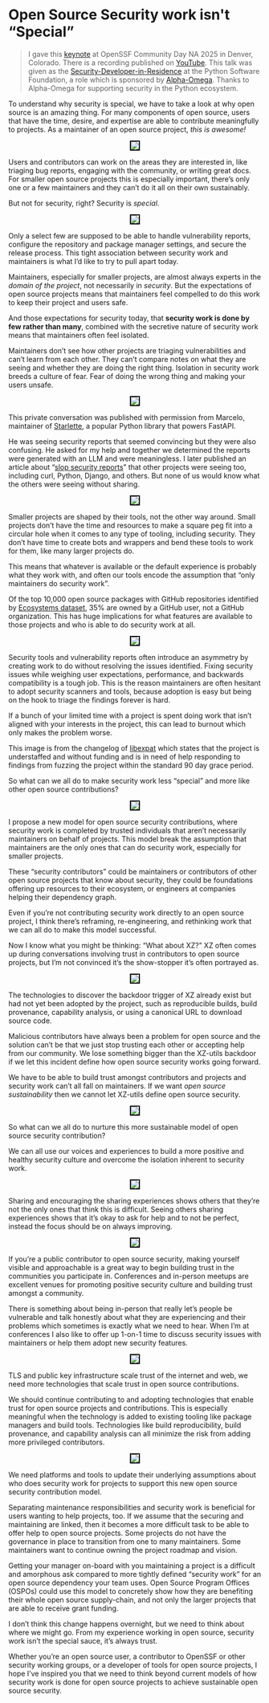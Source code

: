 # Open Source Security work isn't “Special”

> I gave this [keynote](https://openssfcdna2025.sched.com/event/1zolR/keynote-security-work-isnt-special-seth-larson-security-developer-in-residence-python-software-foundation) at OpenSSF Community Day NA 2025 in Denver, Colorado.
> There is a recording published on [YouTube](https://www.youtube.com/watch?v=V9n2jmkeRf0).
> This talk was given as the [Security-Developer-in-Residence](https://www.python.org/psf/developersinresidence/) at the Python Software Foundation,
> a role which is sponsored by [Alpha-Omega](https://alpha-omega.dev). Thanks to Alpha-Omega for supporting security in the Python ecosystem.

To understand why security is special, we have to take a look at why open source is an amazing thing.
For many components of open source, users that have the time, desire, and expertise are able to contribute meaningfully to projects.
As a maintainer of an open source project, *this is awesome!*

<center><img style="max-width: 70%; border: 2px black solid;" src="https://storage.googleapis.com/sethmlarson-dev-static-assets/Screenshot%20from%202025-07-02%2015-17-21.png"/></center>

Users and contributors can work on the areas they are interested in, like triaging bug reports, engaging with the community, or writing great docs.
For smaller open source projects this is especially important, there’s only one or a few maintainers and they can’t do it all on their own sustainably.

But not for security, right? Security is *special*.

<center><img style="max-width: 70%; border: 2px black solid;" src="https://storage.googleapis.com/sethmlarson-dev-static-assets/Screenshot%20from%202025-07-02%2015-17-28.png"/></center>

Only a select few are supposed to be able to handle vulnerability reports, configure the repository and package manager settings, and secure the release process.
This tight association between security work and maintainers is what I’d like to try to pull apart today.

Maintainers, especially for smaller projects, are almost always experts in the *domain of the project*, not necessarily in *security*.
But the expectations of open source projects means that maintainers feel compelled to do this work to keep their project and users safe.

And those expectations for security today, that **security work is done by few rather than many**, combined with the secretive nature of security work means that maintainers often feel isolated.

Maintainers don’t see how other projects are triaging vulnerabilities and can’t learn from each other. They can’t compare notes on what they are seeing and whether they are doing the right thing.
Isolation in security work breeds a culture of fear. Fear of doing the wrong thing and making your users unsafe.

<center><img style="max-width: 70%; border: 2px black solid;" src="https://storage.googleapis.com/sethmlarson-dev-static-assets/Screenshot%20from%202025-07-02%2015-17-34.png"/></center>

This private conversation was published with permission from Marcelo, maintainer of [Starlette](https://github.com/encode/starlette), a popular Python library that powers FastAPI.

He was seeing security reports that seemed convincing but they were also confusing. He asked for my help and together we determined the reports were generated with an LLM and were meaningless. I later published an article about “[slop security reports](https://sethmlarson.dev/slop-security-reports)” that other projects were seeing too, including curl, Python, Django, and others. But none of us would know what the others were seeing without sharing.

<center><img style="max-width: 70%; border: 2px black solid;" src="https://storage.googleapis.com/sethmlarson-dev-static-assets/Screenshot%20from%202025-07-02%2015-17-40.png"/></center>

Smaller projects are shaped by their tools, not the other way around.
Small projects don’t have the time and resources to make a square peg fit into a circular hole when it comes to any type of tooling, including security.
They don’t have time to create bots and wrappers and bend these tools to work for them, like many larger projects do.

This means that whatever is available or the default experience is probably what they work with, and often our tools encode the assumption that “only maintainers do security work”.

Of the top 10,000 open source packages with GitHub repositories identified by [Ecosystems dataset](https://ecosyste.ms/), 35% are owned by a GitHub user, not a GitHub organization.
This has huge implications for what features are available to those projects and who is able to do security work at all.

<center><img style="max-width: 70%; border: 2px black solid;" src="https://storage.googleapis.com/sethmlarson-dev-static-assets/Screenshot%20from%202025-07-02%2015-17-46.png"/></center>

Security tools and vulnerability reports often introduce an asymmetry by creating work to do without resolving the issues identified.
Fixing security issues while weighing user expectations, performance, and backwards compatibility is a tough job.
This is the reason maintainers are often hesitant to adopt security scanners and tools, because adoption is easy but being on the hook to triage the findings forever is hard.

If a bunch of your limited time with a project is spent doing work that isn’t aligned with your interests in the project, this can lead to burnout which only makes the problem worse.

This image is from the changelog of [libexpat](https://libexpat.github.io) which states that the project is understaffed and without funding and is in need of help responding to findings from fuzzing the project within the standard 90 day grace period.

So what can we all do to make security work less “special” and more like other open source contributions?

<center><img style="max-width: 70%; border: 2px black solid;" src="https://storage.googleapis.com/sethmlarson-dev-static-assets/IMG_2325.JPG"/></center>

I propose a new model for open source security contributions, where security work is completed by trusted individuals that aren’t necessarily maintainers on behalf of projects.
This model break the assumption that maintainers are the only ones that can do security work, especially for smaller projects.

These “security contributors” could be maintainers or contributors of other open source projects that know about security, they could be foundations offering up resources to their ecosystem, or engineers at companies helping their dependency graph.

Even if you’re not contributing security work directly to an open source project, I think there’s reframing, re-engineering, and rethinking work that we can all do to make this model successful.

Now I know what you might be thinking: “What about XZ?”
XZ often comes up during conversations involving trust in contributors to open source projects, but I’m not convinced it’s the show-stopper it’s often portrayed as.

<center><img style="max-width: 70%; border: 2px black solid;" src="https://storage.googleapis.com/sethmlarson-dev-static-assets/Screenshot%20from%202025-07-02%2015-18-34.png"/></center>

The technologies to discover the backdoor trigger of XZ already exist but had not yet been adopted by the project, such as reproducible builds, build provenance, capability analysis, or using a canonical URL to download source code.

Malicious contributors have always been a problem for open source and the solution can’t be that we just stop trusting each other or accepting help from our community.
We lose something bigger than the XZ-utils backdoor if we let this incident define how open source security works going forward.

We have to be able to build trust amongst contributors and projects and security work can’t all fall on maintainers.
If we want *open source sustainability* then we cannot let XZ-utils define open source security.

<center><img style="max-width: 70%; border: 2px black solid;" src="https://storage.googleapis.com/sethmlarson-dev-static-assets/Screenshot%20from%202025-07-02%2015-18-25.png"/></center>

So what can we all do to nurture this more sustainable model of open source security contribution?

We can all use our voices and experiences to build a more positive and healthy security culture and overcome the isolation inherent to security work.

<center><img style="max-width: 70%; border: 2px black solid;" src="https://storage.googleapis.com/sethmlarson-dev-static-assets/Screenshot%20from%202025-07-02%2015-18-40.png"/></center>

Sharing and encouraging the sharing experiences shows others that they’re not the only ones that think this is difficult.
Seeing others sharing experiences shows that it’s okay to ask for help and to not be perfect, instead the focus should be on always improving.

<center><img style="max-width: 70%; border: 2px black solid;" src="https://storage.googleapis.com/sethmlarson-dev-static-assets/Screenshot%20from%202025-07-02%2015-18-46.png"/></center>

If you’re a public contributor to open source security, making yourself visible and approachable is a great way to begin building trust in the communities you participate in.
Conferences and in-person meetups are excellent venues for promoting positive security culture and building trust amongst a community.

There is something about being in-person that really let’s people be vulnerable and talk honestly about what they are experiencing and their problems which sometimes is exactly what we need to hear.
When I’m at conferences I also like to offer up 1-on-1 time to discuss security issues with maintainers or help them adopt new security features.

<center><img style="max-width: 70%; border: 2px black solid;" src="https://storage.googleapis.com/sethmlarson-dev-static-assets/Screenshot%20from%202025-07-02%2015-18-51.png"/></center>

TLS and public key infrastructure scale trust of the internet and web, we need more technologies that scale trust in open source contributions.

We should continue contributing to and adopting technologies that enable trust for open source projects and contributions.
This is especially meaningful when the technology is added to existing tooling like package managers and build tools.
Technologies like build reproducibility, build provenance, and capability analysis can all minimize the risk from adding more privileged contributors.

<center><img style="max-width: 70%; border: 2px black solid;" src="https://storage.googleapis.com/sethmlarson-dev-static-assets/Screenshot%20from%202025-07-02%2015-19-03.png"/></center>

We  need platforms and tools to update their underlying assumptions about who does security work for projects to support this new open source security contribution model.

Separating maintenance responsibilities and security work is beneficial for users wanting to help projects, too.
If we assume that the securing and maintaining are linked, then it becomes a more difficult task to be able to offer help to open source projects.
Some projects do not have the governance in place to transition from one to many maintainers. Some maintainers want to continue owning the project roadmap and vision.

Getting your manager on-board with you maintaining a project is a difficult and amorphous ask compared to more tightly defined “security work” for an open source dependency your team uses.
Open Source Program Offices (OSPOs) could use this model to concretely show how they are benefiting their whole open source supply-chain, and not only the larger projects that are able to receive grant funding.

I don’t think this change happens overnight, but we need to think about where we might go.
From my experience working in open source, security work isn’t the special sauce, it’s always trust.

Whether you’re an open source user, a contributor to OpenSSF or other security working groups, or a developer of tools for open source projects, I hope I’ve inspired you that we need to think beyond current models of how security work is done for open source projects to achieve sustainable open source security.
